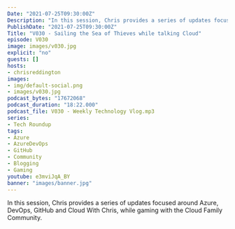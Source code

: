 ```yaml
---
Date: "2021-07-25T09:30:00Z"
Description: "In this session, Chris provides a series of updates focused around Azure, DevOps, GitHub and Cloud With Chris, while gaming with the Cloud Family Community."
PublishDate: "2021-07-25T09:30:00Z"
Title: "V030 - Sailing the Sea of Thieves while talking Cloud"
episode: V030
image: images/v030.jpg
explicit: "no"
guests: []
hosts:
- chrisreddington
images:
- img/default-social.png
- images/v030.jpg
podcast_bytes: "17672068"
podcast_duration: "18:22.000"
podcast_file: V030 - Weekly Technology Vlog.mp3
series:
- Tech Roundup
tags:
- Azure
- AzureDevOps
- GitHub
- Community
- Blogging
- Gaming
youtube: e3mviJqA_BY
banner: "images/banner.jpg"
---
```

In this session, Chris provides a series of updates focused around Azure, DevOps, GitHub and Cloud With Chris, while gaming with the Cloud Family Community.
